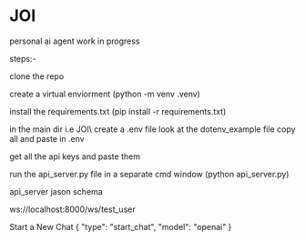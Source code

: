 # JOI
personal ai agent work in progress 


steps:-

clone the repo 

create a virtual enviorment (python -m venv .venv)

install the requirements.txt (pip install -r requirements.txt)

in the main dir i.e JOI\ create a .env file look at the dotenv_example file copy all and paste in .env

get all the api keys and paste them 

run the api_server.py file in a separate cmd window (python api_server.py)

api_server jason schema

ws://localhost:8000/ws/test_user

Start a New Chat
{
  "type": "start_chat",
  "model": "openai"
}






